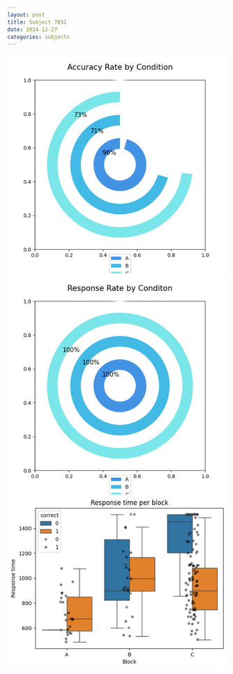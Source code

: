 ```yaml
---
layout: post
title: Subject 7031
date: 2024-12-27
categories: subjects
---
```


![](data/7031/run-9/7031_accuracy_rate.png)
![](data/7031/run-9/7031_response_rate.png)
![](data/7031/run-9/7031_rt.png)
